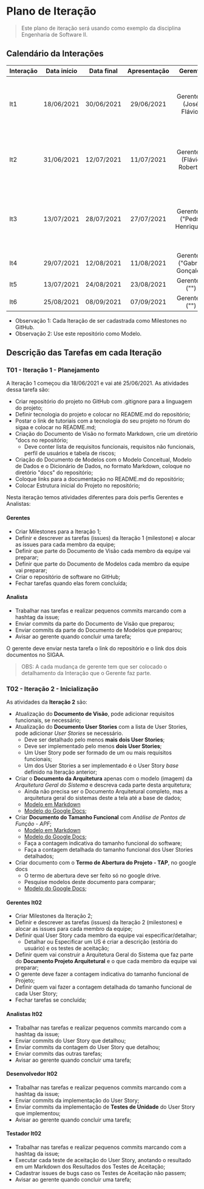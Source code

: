 # Plano de Iteração

> Este plano de iteração será usando como exemplo da disciplina Engenharia de Software II.

## Calendário da Interações

| Interação | Data início | Data final | Apresentação | Gerente | Detalhes |
| --------- | :---------: | :--------: | :----------: | :-----: | :------: |
| It1 | 18/06/2021 | 30/06/2021 | 29/06/2021 | Gerente 1 (José Flávio) | Criar Documento de Visão, Modelos e Plano de Interação e Release. |
| It2 | 31/06/2021 | 12/07/2021 | 11/07/2021 | Gerente 2 (Flávio Roberto) | Detalhar US00, Implementar US00, Detalhar US01 e US02. |
| It3 | 13/07/2021 | 28/07/2021 | 27/07/2021 | Gerente 3 ("Pedro Henrique") | Implementar US01 e US02, Detalhar US03 e US04, Testar US00. |
| It4 | 29/07/2021 | 12/08/2021 | 11/08/2021 | Gerente 4 ("Gabriel Gonçalo") | Implementar US03 e US04 |
| It5 | 13/07/2021 | 24/08/2021 | 23/08/2021 | Gerente 5 ("") |  |
| It6 | 25/08/2021 | 08/09/2021 | 07/09/2021 | Gerente 6 ("") |  |

- Observação 1: Cada Iteração de ser cadastrada como Milestones no GitHub.
- Observação 2: Use este repositório como Modelo.

## Descrição das Tarefas em cada Iteração

### T01 - Iteração 1 - Planejamento

A Iteração 1 começou dia 18/06/2021 e vai até 25/06/2021. As atividades dessa tarefa são:

- Criar repositório do projeto no GitHub com .gitignore para a linguagem do projeto;
- Definir tecnologia do projeto e colocar no README.md do repositório;
- Postar o link de tutoriais com a tecnologia do seu projeto no fórum do sigaa e colocar no README.md;
- Criação do Documento de Visão no formato Markdown, crie um diretório "docs no repositório;
  - Deve conter lista de requisitos funcionais, requisitos não funcionais, perfil de usuários e tabela de riscos;
- Criação do Documento de Modelos com o Modelo Conceitual, Modelo de Dados e o Dicionário de Dados, no formato Markdown, coloque no diretório "docs" do repositório;
- Coloque links para a documentação no README.md do repositório;
- Colocar Estrutura inicial do Projeto no repositório;

Nesta iteração temos atividades diferentes para dois perfis Gerentes e Analistas:

#### Gerentes

- Criar Milestones para a Iteração 1;
- Definir e descrever as tarefas (issues) da Iteração 1 (milestone) e alocar as issues para cada membro da equipe;
- Definir que parte do Documento de Visão cada membro da equipe vai preparar;
- Definir que parte do Documento de Modelos cada membro da equipe vai preparar;
- Criar o repositório de software no GitHub;
- Fechar tarefas quando elas forem concluída;

#### Analista

- Trabalhar nas tarefas e realizar pequenos commits marcando com a hashtag da issue;
- Enviar commits da parte do Documento de Visão que preparou;
- Enviar commits da parte do Documento de Modelos que preparou;
- Avisar ao gerente quando concluir uma tarefa;

O gerente deve enviar nesta tarefa o link do repositório e o link dos dois documentos no SIGAA.

> OBS: A cada mudança de gerente tem que ser colocado o detalhamento da Interação que o Gerente faz parte.



### T02 - Iteração 2 - Inicialização

As atividades da **Iteração 2** são:

* Atualização do **Documento de Visão**, pode adicionar requisitos funcionais, se necessário;
* Atualização do **Documento User Stories** com a lista de User Stories, pode adicionar *User Stories* se necessário.
  * Deve ser detalhado pelo menos **mais dois User Stories**;
  * Deve ser implementado pelo menos **dois User Stories**;
  * Um User Story pode ser formado de um ou mais requisitos funcionais;
  * Um dos User Stories a ser implementado é o User Story *base* definido na Iteração anterior;
* Criar o **Documento da Arquitetura** apenas com o modelo (imagem) da *Arquitetura Geral do Sistema* e descreva cada parte desta arquitetura;
  * Ainda não precisa ser o Documento Arquitetural completo, mas a arquitetura geral do sistemas deste a tela até a base de dados;
  * [Modelo em Markdown](doc-arquitetura.md)
  * [Modelo do Google Docs](https://docs.google.com/document/d/1i80vPaInPi5lSpI7rk4QExnO86iEmrsHBfmYRy6RDSM/edit?usp=sharing);
* Criar **Documento do Tamanho Funcional** com *Análise de Pontos de Função - APF*;
  * [Modelo em Markdown](doc-apf.md)
  * [Modelo do Google Docs](https://docs.google.com/document/d/1s4bMbrpQt9RF6tymXvI0HHfQO14hMyL08UxmX1eH82s/edit?usp=sharing);
  * Faça a contagem indicativa do tamanho funcional do software;
  * Faça a contagem detalhada do tamanho funcional dos User Stories detalhados;
* Criar documento com o **Termo de Abertura do Projeto - TAP**, no google docs
  * O termo de abertura deve ser feito só no google drive.
  * Pesquise modelos deste documento para comparar;
  * [Modelo do Google Docs](https://docs.google.com/document/d/1huAQAJZqdNiqcEudpXUQJ2KaIQAGT65Wpqqx-LT8ZCs/edit?usp=sharing);

#### Gerentes It02

* Criar Milestones da Iteração 2;
* Definir e descrever as tarefas (issues) da Iteração 2 (milestones) e
alocar as issues para cada membro da equipe;
* Definir qual User Story cada membro da equipe vai especificar/detalhar;
  * Detalhar ou Especificar um US é criar a descrição (estória do usuário) e os testes de aceitação;
* Definir quem vai construir a Arquitetura Geral do Sistema que faz parte do **Documento Projeto Arquitetural** e o que cada membro da equipe vai preparar;
* O gerente deve fazer a contagem indicativa do tamanho funcional de Projeto;
* Definir quem vai fazer a contagem detalhada do tamanho funcional de cada User Story;
* Fechar tarefas se concluída;

#### Analistas It02

* Trabalhar nas tarefas e realizar pequenos commits marcando com a hashtag da issue;
* Enviar commits do User Story que detalhou;
* Enviar commits da contagem do User Story que detalhou;
* Enviar commits das outras tarefas;
* Avisar ao gerente quando concluir uma tarefa;

#### Desenvolvedor It02

* Trabalhar nas tarefas e realizar pequenos commits marcando com a hashtag da issue;
* Enviar commits da implementação do User Story;
* Enviar commits da implementação de **Testes de Unidade** do User Story que implementou;
* Avisar ao gerente quando concluir uma tarefa;

#### Testador It02

* Trabalhar nas tarefas e realizar pequenos commits marcando com a hashtag da issue;
* Executar cada teste de aceitação do User Story, anotando o resultado em um Markdown dos Resultados dos Testes de Aceitação;
* Cadastrar issues de bugs caso os Testes de Aceitação não passem;
* Avisar ao gerente quando concluir uma tarefa;

